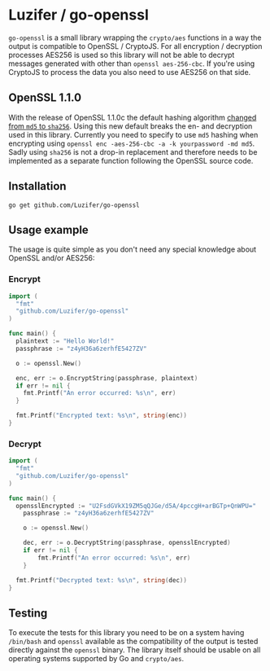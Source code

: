 # Luzifer / go-openssl

`go-openssl` is a small library wrapping the `crypto/aes` functions in a way the output is compatible to OpenSSL / CryptoJS. For all encryption / decryption processes AES256 is used so this library will not be able to decrypt messages generated with other than `openssl aes-256-cbc`. If you're using CryptoJS to process the data you also need to use AES256 on that side.

## OpenSSL 1.1.0

With the release of OpenSSL 1.1.0c the default hashing algorithm [changed from `md5` to `sha256`](https://www.cryptopp.com/wiki/OPENSSL_EVP_BytesToKey). Using this new default breaks the en- and decryption used in this library. Currently you need to specify to use `md5` hashing when encrypting using `openssl enc -aes-256-cbc -a -k yourpassword -md md5`. Sadly using `sha256` is not a drop-in replacement and therefore needs to be implemented as a separate function following the OpenSSL source code.

## Installation

```
go get github.com/Luzifer/go-openssl
```

## Usage example

The usage is quite simple as you don't need any special knowledge about OpenSSL and/or AES256:

### Encrypt

```go
import (
  "fmt"
  "github.com/Luzifer/go-openssl"
)

func main() {
  plaintext := "Hello World!"
  passphrase := "z4yH36a6zerhfE5427ZV"

  o := openssl.New()

  enc, err := o.EncryptString(passphrase, plaintext)
  if err != nil {
    fmt.Printf("An error occurred: %s\n", err)
  }

  fmt.Printf("Encrypted text: %s\n", string(enc))
}
```

### Decrypt

```go
import (
  "fmt"
  "github.com/Luzifer/go-openssl"
)

func main() {
  opensslEncrypted := "U2FsdGVkX19ZM5qQJGe/d5A/4pccgH+arBGTp+QnWPU="
	passphrase := "z4yH36a6zerhfE5427ZV"

	o := openssl.New()

	dec, err := o.DecryptString(passphrase, opensslEncrypted)
	if err != nil {
		fmt.Printf("An error occurred: %s\n", err)
	}

  fmt.Printf("Decrypted text: %s\n", string(dec))
}
```

## Testing

To execute the tests for this library you need to be on a system having `/bin/bash` and `openssl` available as the compatibility of the output is tested directly against the `openssl` binary. The library itself should be usable on all operating systems supported by Go and `crypto/aes`.
